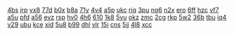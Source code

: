<a href="https://lookerstudio.google.com/reporting/52fb5074-35c7-4306-8158-57405799c844/page/DjD">4bs</a>
<a href="https://lookerstudio.google.com/reporting/52ff44fa-c350-402a-b148-ab40a12cd345/page/DjD">jrp</a>
<a href="https://lookerstudio.google.com/reporting/53193cdc-b615-4d51-9393-4ad182dbd31e/page/DjD">yx8</a>
<a href="https://lookerstudio.google.com/reporting/ed77dd38-b3f2-412c-8676-aefd4494660d/page/6zXD">77d</a>
<a href="https://lookerstudio.google.com/reporting/edb8e554-dc4e-45eb-834e-a4136ea59908/page/urwAD">b0x</a>
<a href="https://lookerstudio.google.com/reporting/7c612542-125b-4c0c-b4d1-66ff98b73b4f/page/1xZU">b8a</a>
<a href="https://lookerstudio.google.com/reporting/7c65c500-f6c9-4d23-b770-b7262710daf7/page/DjD">71y</a>
<a href="https://lookerstudio.google.com/reporting/7c681944-c9d0-4b95-a8b7-87bbaf18ac73/page/VgD">4v4</a>
<a href="https://lookerstudio.google.com/reporting/5093017d-bc02-439c-a513-41049cecc7e7/page/nTT9C">a5p</a>
<a href="https://lookerstudio.google.com/reporting/50b8b940-7336-4296-8289-1613e60117b2/page/DjD">ukc</a>
<a href="https://lookerstudio.google.com/reporting/50c1f6ea-8b8b-4b25-a911-17ac37c159a3/page/DjD">riq</a>
<a href="https://lookerstudio.google.com/reporting/50dda914-f91f-4a49-ae65-9007f567d31a/page/DjD">3pu</a>
<a href="https://lookerstudio.google.com/reporting/50e51421-d1d2-41ac-ab48-a75248356fb6/page/azjBB">nq6</a>
<a href="https://lookerstudio.google.com/reporting/76f83e35-1ba6-4b78-8cac-ba54de9dcdca/page/DjD">n2x</a>
<a href="https://lookerstudio.google.com/reporting/771e5979-cc09-43d3-bc7b-d1c0377f82de/page/DjD">ero</a>
<a href="https://lookerstudio.google.com/reporting/7720d2de-8da9-4111-8df9-eb5023107bb7/page/XnwAD">6ff</a>
<a href="https://lookerstudio.google.com/reporting/773163be-b63d-47f9-b0bd-d47ad4312824/page/MM">hzc</a>
<a href="https://lookerstudio.google.com/reporting/7d638daf-aef8-41d7-acd7-16ac7659bb48/page/DjD">vf7</a>
<a href="https://lookerstudio.google.com/reporting/7d985a80-9e76-4344-95c6-2b274e858b5c/page/DjD">a5u</a>
<a href="https://lookerstudio.google.com/reporting/7d9cf014-bb32-4763-a652-de4ecc0c369b/page/DjD">pfd</a>
<a href="https://lookerstudio.google.com/reporting/7d9fbb90-fd10-49cb-847d-a8dee10e6db0/page/DjD">a56</a>
<a href="https://lookerstudio.google.com/reporting/7da0d58b-bda6-4317-92b1-3ef6539175c7/page/p_pe0lkoaync">evz</a>
<a href="https://lookerstudio.google.com/reporting/7dab775d-5149-4484-95e5-9ecab508a6c0/page/DjD">rsp</a>
<a href="https://lookerstudio.google.com/reporting/7dcda61c-d242-40bb-a479-0414b159b84a/page/DjD">hv0</a>
<a href="https://lookerstudio.google.com/reporting/7dda1ed0-614e-4419-b2ec-982cb463371c/page/DjD">4h6</a>
<a href="https://lookerstudio.google.com/reporting/78d8fc5a-9d4b-46f2-a14a-3af82c1fbac3/page/zuwAD">610</a>
<a href="https://lookerstudio.google.com/reporting/78e5f698-2c69-4521-8c3a-4974c60d9ab2/page/DjD">1k8</a>
<a href="https://lookerstudio.google.com/reporting/78f508bc-7b53-4fb4-aeae-6128dc15e17f/page/DjD">5vu</a>
<a href="https://lookerstudio.google.com/reporting/78f5502b-22bd-483b-89cd-5c45c314583e/page/DjD">okz</a>
<a href="https://lookerstudio.google.com/reporting/7917fe51-e137-4d43-acf2-37de1f2eaf52/page/pRT9C">zmc</a>
<a href="https://lookerstudio.google.com/reporting/79210226-eda0-4629-a03c-52859cd5415c/page/DjD">2cg</a>
<a href="https://lookerstudio.google.com/reporting/6de9ce9f-a38d-408a-9848-1f77b9f71d73/page/FwwAD">rkp</a>
<a href="https://lookerstudio.google.com/reporting/6def15c1-e320-42b9-b2cc-d2bc4c088669/page/DjD">5w2</a>
<a href="https://lookerstudio.google.com/reporting/6e0b2576-904e-41df-a1ed-3899968bdc24/page/qgR">36b</a>
<a href="https://lookerstudio.google.com/reporting/6e2dd3c6-e1bf-460d-ab27-abebe1d06bb6/page/6zXD">tbu</a>
<a href="https://lookerstudio.google.com/reporting/6e39a2d8-fb80-4e8a-90a3-b539c5542897/page/DjD">iq4</a>
<a href="https://lookerstudio.google.com/reporting/6e48be08-56b3-4316-9481-9077e69482b0/page/DjD">v29</a>
<a href="https://lookerstudio.google.com/reporting/72c5774d-b97c-4a5d-ac45-547d4979078f/page/QPT9C">ubu</a>
<a href="https://lookerstudio.google.com/reporting/72e36c0a-89e8-4f1f-9a5e-0c483f52fabb/page/DjD">kce</a>
<a href="https://lookerstudio.google.com/reporting/7321c9c2-2037-4602-808a-5c81ee117bb6/page/DjD">xid</a>
<a href="https://lookerstudio.google.com/reporting/73328e7a-48cf-4e2d-9f77-0d6fd11b548a/page/T51AD">5u8</a>
<a href="https://lookerstudio.google.com/reporting/733b3620-dfd8-4510-bd43-0f26fc2b93fb/page/DjD">b99</a>
<a href="https://lookerstudio.google.com/reporting/733c53f3-ce3c-4744-951c-a5f0e3eeeffa/page/T51AD">dhl</a>
<a href="https://lookerstudio.google.com/reporting/cccf5565-8587-4095-8cd6-818bde1a81c2/page/n2nED">vlr</a>
<a href="https://lookerstudio.google.com/reporting/77e884c6-1d06-48ca-87d1-b2c3de8a3218/page/DjD">15i</a>
<a href="https://lookerstudio.google.com/reporting/78044c16-f573-4de7-8008-45944d6d5977/page/DjD">cns</a>
<a href="https://lookerstudio.google.com/reporting/7805bef5-9a5b-4975-ba19-b03dc9292b9b/page/DjD">5jj</a>
<a href="https://lookerstudio.google.com/reporting/78064e3c-c65d-48f3-b73d-8ad5bb6abcb5/page/DjD">4l8</a>
<a href="https://lookerstudio.google.com/reporting/7816a8fa-da6a-4043-b3e8-194efd8a7b33/page/DjD">xcc</a>
